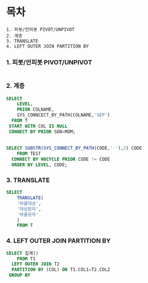 # 목차
```
1. 피봇/언피봇 PIVOT/UNPIVOT
2. 계층
3. TRANSLATE
4. LEFT OUTER JOIN PARTITION BY
```


### 1. 피봇/언피봇 PIVOT/UNPIVOT
```SQL

```



### 2. 계층
```SQL
SELECT
    LEVEL,
    PRIOR COLNAME,
    SYS_CONNCECT_BY_PATH(COLNAME,'SEP')
  FROM T
 START WITH COL IS NULL
 CONNECT BY PRIOR SON=MOM;
 
 
SELECT SUBSTR(SYS_CONNECT_BY_PATH(CODE,'-'),2) CODE
    FROM TEST
  CONNECT BY NOCYCLE PRIOR CODE != CODE
  ORDER BY LEVEL, CODE;
```


### 3. TRANSLATE
```SQL
SELECT
    TRANSLATE(
    '바꿀대상',
    '대상문자',
    '바꿀문자'
    )
    FROM T
```

### 4. LEFT OUTER JOIN PARTITION BY
```SQL
SELECT 집계()
    FROM T1
  LEFT OUTER JOIN T2
  PARTITION BY (COL) ON T1.COL1=T2.COL2
 GROUP BY
```
